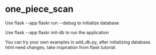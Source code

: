 # one_piece_scan

Use flask --app flaskr run --debug to initialize database

Use flask --app flaskr init-db to run the application 

You can try your own examples in add_db.py, after initializing database.
html need changes, take inspiration from flask tutorial.
